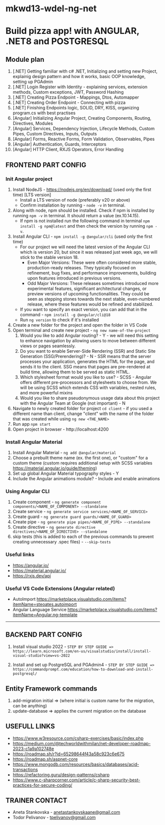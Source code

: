 # mkwd13-wdel-ng-net

# Build pizza app! with ANGULAR, .NET8 and POSTGRESQL

## Module plan

1. [.NET] Getting familiar with c# .NET, Initializing and setting new Project, explainig design pattern and how it works, basic OOP knowledge, setting up PGAdmin
2. [.NET] Login Register with Identity - explaining services, extension methods, Custom exceptions, JWT, Password Hashing
3. [.NET] Creating Pizza Endpoint - Mappings, Dtos, Automapper
4. [.NET] Creating Order Endpoint - Connecting with pizza
5. [.NET] Finishing Endpoints logic, SOLID, DRY, KISS, organizing program.cs with best practises
6. [Angular] Initializing Angular Project, Creating Components, Routing, Directives, Modules
7. [Angular] Services, Dependency Injection, Lifecycle Methods, Custom Pipes, Custom Directives, Inputs, Outputs
8. [Angular] Forms, Reactive Forms, Form Validation, Observables, Pipes
9. [Angular] Authentication, Guards, Interceptors
10. [Angular] HTTP Client, RXJS Operators, Error Handling

## FRONTEND PART CONFIG

### Init Angular project

1. Install NodeJS - https://nodejs.org/en/download/ (used only the first time) [LTS version]
   - Install a LTS version of node (preferably v20 or above)
   - Confirm installation by running - `node -v` in terminal.
2. Along with node, npm should be installed. Check if npm is installed by running `npm -v` in terminal. It should return a value (ex.10.14.15).
   - If npm is not installed run the following command in terminal `npm install -g npm@latest` and then check the version by running `npm -v`.
3. Install Angular CLI - `npm install -g @angular/cli` (used only the first time)
   - For our project we will need the latest version of the Angular CLI which is version 20, but since it was released just week ago, we will stick to the stable version 18.
     - Even Major Versions: These were often considered more stable, production-ready releases. They typically focused on refinement, bug fixes, and performance improvements, building upon features introduced in previous versions.
     - Odd Major Versions: These releases sometimes introduced more experimental features, significant architectural changes, or preview versions of upcoming functionalities. They could be seen as stepping stones towards the next stable, even-numbered release, where these features would be refined and stabilized.
   - If you want to specify an exact version, you can add that in the command - `npm install -g @angular/cli@18`
   - Run `ng version` to check if it's installed
4. Create a new folder for the project and open the folder in VS Code
5. Open terminal and create new project - `ng new name-of-the-project`
   1. Would you like to add Angular routing? - Y - we will need this setting to enhance navigation by allowing users to move between different views or pages seamlessly.
   2. Do you want to enable Server-Side Rendering (SSR) and Static Site Generation (SSG/Prerendering)? - N - SSR means that the server processes your application, generates the HTML for the page, and sends it to the client. SSG means that pages are pre-rendered at build time, allowing them to be served as static HTML.
   3. Which stylesheet format would you like to use? - SCSS - Angular offers different pre-processors and stylesheets to choose from. We will be using SCSS which extends CSS with variables, nested rules, and more powerful mixins
   4. Would you like to share pseudonymous usage data about this project with the Angular Team
      at Google (not important) - N
6. Navigate to newly created folder for project `cd client` - if you used a different name than client, change "client" with the name of the folder that was created while using `ng new <THE_NAME>`
7. Run app `npm start`
8. Open project in browser - http://localhost:4200

### Install Angular Material

1. Install Angular Material - `ng add @angular/material`
2. Choose a prebuilt theme name (ex. the first one), or "custom" for a custom theme (custom requires additional setup with SCSS variables https://material.angular.io/guide/theming)
3. Set up global Angular Material typography styles - Y
4. Include the Angular animations module? - Include and enable animations

### Using Angular CLI

1. Create component - `ng generate component components/<NAME_OF_COMPONENT> --standalone`
2. Create service - `ng generate service services/<NAME_OF_SERVICE>`
3. Create guard - `ng generate guard guards/<NAME_OF_GUARD>`
4. Create pipe - `ng generate pipe pipes/<NAME_OF_PIPE> --standalone`
5. Create directive - `ng generate directive directives/<NAME_OF_DIRECTIVE> --standalone`
6. skip tests (this is added to each of the previous commands to prevent creating unnecessary .spec files) - `--skip-tests`

### Useful links

- https://angular.io/
- https://material.angular.io/
- https://rxjs.dev/api

### Useful VS Code Extensions (Angular related)

- AutoImport https://marketplace.visualstudio.com/items?itemName=steoates.autoimport
- Angular Language Service https://marketplace.visualstudio.com/items?itemName=Angular.ng-template

---

## BACKEND PART CONFIG

1. Install visual studio 2022 - `STEP BY STEP GUIDE => https://learn.microsoft.com/en-us/visualstudio/install/install-visual-studio?view=vs-2022`

2. Install and set up PostgreSQL and PGAdmin4 - `STEP BY STEP GUIDE => https://commandprompt.com/education/how-to-download-and-install-postgresql/`

## Entity Framework commands

1. add-migration initial => (where initial is custom name for the migration, can be anything)
2. update-database => applies the current migration on the database

## USEFULL LINKS
- https://www.w3resource.com/csharp-exercises/basic/index.php
- https://medium.com/@techworldwithmilan/net-developer-roadmap-2023-c1a9a102748e
- https://roadmap.sh/r?id=65298644f43a58c923c6e675
- https://roadmap.sh/aspnet-core
- https://www.mongodb.com/resources/basics/databases/acid-transactions
- https://refactoring.guru/design-patterns/csharp
- https://www.c-sharpcorner.com/article/c-sharp-security-best-practices-for-secure-coding/

## TRAINER CONTACT

- Aneta Stankovska - anetastankovskaane@gmail.com
- Todor Pelivanov - tpelivanov@gmail.com
